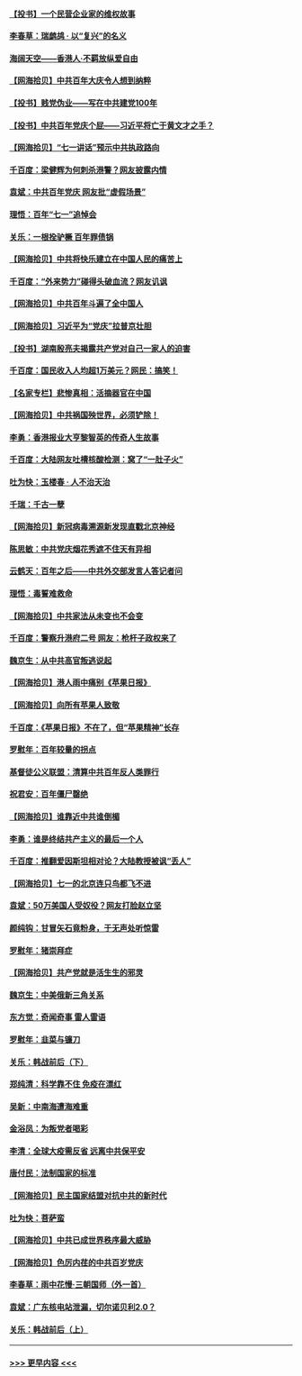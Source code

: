 #### [【投书】一个民营企业家的维权故事](../pages/nsc993/n13070932.md?t=07061601) 
#### [李春草：瑞鹧鸪 · 以“复兴”的名义](../pages/nsc993/n13069984.md?t=07061601) 
#### [海阔天空——香港⼈·不羁放纵爱⾃由](../pages/nsc993/n13069407.md?t=07061601) 
#### [【网海拾贝】中共百年大庆令人想到纳粹](../pages/nsc993/n13068483.md?t=07061601) 
#### [【投书】贱党伪业——写在中共建党100年](../pages/nsc993/n13067843.md?t=07061601) 
#### [【投书】中共百年党庆个屁——习近平将亡于黄文才之手？](../pages/nsc993/n13067425.md?t=07061601) 
#### [【网海拾贝】“七一讲话”预示中共执政路向](../pages/nsc993/n13066434.md?t=07061601) 
#### [千百度：梁健辉为何刺杀港警？网友披露内情](../pages/nsc993/n13066979.md?t=07061601) 
#### [袁斌：中共百年党庆 网友批“虚假场景”](../pages/nsc993/n13066385.md?t=07061601) 
#### [理悟：百年“七一”追悼会](../pages/nsc993/n13066106.md?t=07061601) 
#### [关乐：一根拴驴橛 百年罪债锅](../pages/nsc993/n13066089.md?t=07061601) 
#### [【网海拾贝】中共将快乐建立在中国人民的痛苦上](../pages/nsc993/n13064939.md?t=07061601) 
#### [千百度：“外来势力”碰得头破血流？网友讥讽](../pages/nsc993/n13064878.md?t=07061601) 
#### [【网海拾贝】中共百年斗遍了全中国人](../pages/nsc993/n13060020.md?t=07061601) 
#### [【网海拾贝】习近平为“党庆”拉普京壮胆](../pages/nsc993/n13057781.md?t=07061601) 
#### [【投书】湖南殷亮夫揭露共产党对自己一家人的迫害](../pages/nsc993/n13057744.md?t=07061601) 
#### [千百度：国民收入人均超1万美元？网民：搞笑！](../pages/nsc993/n13057692.md?t=07061601) 
#### [【名家专栏】悲惨真相：活摘器官在中国](../pages/nsc993/n13056611.md?t=07061601) 
#### [【网海拾贝】中共祸国殃世界，必须铲除！](../pages/nsc993/n13056011.md?t=07061601) 
#### [李勇：香港报业大亨黎智英的传奇人生故事](../pages/nsc993/n13055258.md?t=07061601) 
#### [千百度：大陆网友吐槽核酸检测：窝了“一肚子火”](../pages/nsc993/n13055194.md?t=07061601) 
#### [吐为快：玉楼春 · 人不治天治](../pages/nsc993/n13054028.md?t=07061601) 
#### [千瑞：千古一孽](../pages/nsc993/n13054016.md?t=07061601) 
#### [【网海拾贝】新冠病毒溯源新发现直戳北京神经](../pages/nsc993/n13052425.md?t=07061601) 
#### [陈思敏：中共党庆烟花秀遮不住天有异相](../pages/nsc993/n13052020.md?t=07061601) 
#### [云鹤天：百年之后——中共外交部发言人答记者问](../pages/nsc993/n13051604.md?t=07061601) 
#### [理悟：毒誓难救命](../pages/nsc993/n13051601.md?t=07061601) 
#### [【网海拾贝】中共家法从未变也不会变](../pages/nsc993/n13050366.md?t=07061601) 
#### [千百度：警察升港府二号 网友：枪杆子政权来了](../pages/nsc993/n13050261.md?t=07061601) 
#### [魏京生：从中共高官叛逃说起](../pages/nsc993/n13048997.md?t=07061601) 
#### [【网海拾贝】港人雨中痛别《苹果日报》](../pages/nsc993/n13048941.md?t=07061601) 
#### [【网海拾贝】向所有苹果人致敬](../pages/nsc993/n13046795.md?t=07061601) 
#### [千百度：《苹果日报》不在了，但“苹果精神”长存](../pages/nsc993/n13046703.md?t=07061601) 
#### [罗慰年：百年较量的拐点](../pages/nsc993/n13046542.md?t=07061601) 
#### [基督徒公义联盟：清算中共百年反人类罪行](../pages/nsc993/n13046499.md?t=07061601) 
#### [祝君安：百年僵尸罄绝](../pages/nsc993/n13045595.md?t=07061601) 
#### [【网海拾贝】谁靠近中共谁倒楣](../pages/nsc993/n13044667.md?t=07061601) 
#### [李勇：谁是终结共产主义的最后一个人](../pages/nsc993/n13044397.md?t=07061601) 
#### [千百度：推翻爱因斯坦相对论？大陆教授被讽“丢人”](../pages/nsc993/n13043908.md?t=07061601) 
#### [【网海拾贝】七一的北京连只鸟都飞不进](../pages/nsc993/n13041377.md?t=07061601) 
#### [袁斌：50万美国人受奴役？网友打脸赵立坚](../pages/nsc993/n13041330.md?t=07061601) 
#### [颜纯钩：甘冒矢石竟粉身，于无声处听惊雷](../pages/nsc993/n13041140.md?t=07061601) 
#### [罗慰年：猪崇拜症](../pages/nsc993/n13041071.md?t=07061601) 
#### [【网海拾贝】共产党就是活生生的邪灵](../pages/nsc993/n13036627.md?t=07061601) 
#### [魏京生：中美俄新三角关系](../pages/nsc993/n13035986.md?t=07061601) 
#### [东方觉：奇闻奇事 雷人雷语](../pages/nsc993/n13035878.md?t=07061601) 
#### [罗慰年：韭菜与镰刀](../pages/nsc993/n13034374.md?t=07061601) 
#### [关乐：韩战前后（下）](../pages/nsc993/n13034113.md?t=07061601) 
#### [郑纯清：科学靠不住 免疫在漂红](../pages/nsc993/n13034093.md?t=07061601) 
#### [吴新：中南海遭海难重](../pages/nsc993/n13034084.md?t=07061601) 
#### [金浴凤：为叛党者喝彩](../pages/nsc993/n13034058.md?t=07061601) 
#### [李清：全球大疫需反省 远离中共保平安](../pages/nsc993/n13033784.md?t=07061601) 
#### [唐付民：法制国家的标准](../pages/nsc993/n13032944.md?t=07061601) 
#### [【网海拾贝】民主国家结盟对抗中共的新时代](../pages/nsc993/n13031717.md?t=07061601) 
#### [吐为快：菩萨蛮](../pages/nsc993/n13030033.md?t=07061601) 
#### [【网海拾贝】中共已成世界秩序最大威胁](../pages/nsc993/n13028138.md?t=07061601) 
#### [【网海拾贝】色厉内荏的中共百岁党庆](../pages/nsc993/n13025582.md?t=07061601) 
#### [李春草：雨中花慢‧三朝国师（外一首）](../pages/nsc993/n13025567.md?t=07061601) 
#### [袁斌：广东核电站泄漏，切尔诺贝利2.0？](../pages/nsc993/n13025475.md?t=07061601) 
#### [关乐：韩战前后（上）](../pages/nsc993/n13025387.md?t=07061601) 

----
#### [ >>> 更早内容 <<< ](../indexes/nsc993-earlier.md)
